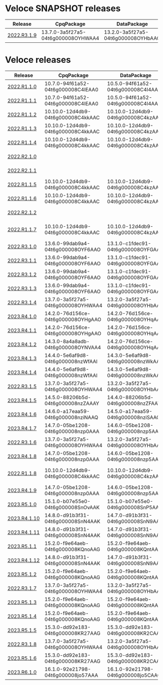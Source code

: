 # Veloce SNAPSHOT releases
| Release | CpqPackage | DataPackage | ExtensionPackage | BackendVersion | StudioVersion | FrontendVersion | DocgenVersion |
| ------- | ---------- | ----------- | ---------------- | -------------- | ------------- | --------------- | ------------- |
| [2022.R3.1.9](/install_2022.R3.1.9.sh) | 13.7.0-3a5f27a5-04t6g000008OYHWAA4 | 13.2.0-3a5f27a5-04t6g000008OYHbAAO | 13.5.0-3a5f27a5-04t6g000008OYHlAAO | 10.8.1-5-882f5dc6 | 4.3.1-2-c2f81e56 | 9.3.1-4-21d594c1 | 1.1.15-73a9ea8f |



# Veloce releases
| Release | CpqPackage | DataPackage | ExtensionPackage | BackendVersion | StudioVersion | FrontendVersion | DocgenVersion |
| ------- | ---------- | ----------- | ---------------- | -------------- | ------------- | --------------- | ------------- |
| [2022.R1.1.0](/install_2022.R1.1.0.sh) | 10.7.0-94f61a52-04t6g000008C4IEAA0 | 10.5.0-94f61a52-04t6g000008C4I4AAK | 10.2.0-94f61a52-04t6g000008C4CaAAK | 7.0.0-8da0738f | 1.0.80-37007b6d | 6.0.0-f89a2aba | 1.0.7-14311ef8 |
| [2022.R1.1.1](/install_2022.R1.1.1.sh) | 10.7.0-94f61a52-04t6g000008C4IEAA0 | 10.5.0-94f61a52-04t6g000008C4I4AAK | 10.2.0-94f61a52-04t6g000008C4CaAAK | 7.1.5-64f1fa11 | 1.1.1-0997c73c | 6.0.0-f89a2aba | 1.0.7-14311ef8 |
| [2022.R1.1.2](/install_2022.R1.1.2.sh) | 10.10.0-12d4db9-04t6g000008C4kkAAC | 10.10.0-12d4db9-04t6g000008C4kzAAC | 10.2.0-94f61a52-04t6g000008C4CaAAK | 7.3.0-4f5cdf84 | 1.2.0-350d14d4 | 6.2.0-b54db625 | 1.0.7-14311ef8 |
| [2022.R1.1.3](/install_2022.R1.1.3.sh) | 10.10.0-12d4db9-04t6g000008C4kkAAC | 10.10.0-12d4db9-04t6g000008C4kzAAC | 10.2.0-94f61a52-04t6g000008C4CaAAK | 7.6.0-6e8a6985 | 1.2.0-350d14d4 | 6.4.0-31e56f9d | 1.0.7-14311ef8 |
| [2022.R1.1.4](/install_2022.R1.1.4.sh) | 10.10.0-12d4db9-04t6g000008C4kkAAC | 10.10.0-12d4db9-04t6g000008C4kzAAC | 10.2.0-94f61a52-04t6g000008C4CaAAK | 7.7.0-c2d6791a | 1.2.0-350d14d4 | 6.4.0-31e56f9d | 1.0.7-14311ef8 |
| [2022.R2.1.0](/install_2022.R2.1.0.sh) |  |  |  | 8.0.0-e9c17fcd | 2.0.0-3b2359e9 | 7.0.0-e9ac864c | 1.0.7-14311ef8 |
| [2022.R2.1.1](/install_2022.R2.1.1.sh) |  |  |  | 8.1.0-b935a27e | 2.1.0-2d8585bf | 7.1.0-aa437f36 | 1.0.7-14311ef8 |
| [2022.R1.1.5](/install_2022.R1.1.5.sh) | 10.10.0-12d4db9-04t6g000008C4kkAAC | 10.10.0-12d4db9-04t6g000008C4kzAAC | 10.2.0-94f61a52-04t6g000008C4CaAAK | 7.8.0-fb48814d | 1.2.0-350d14d4 | 6.4.0-31e56f9d | 1.0.7-14311ef8 |
| [2022.R1.1.6](/install_2022.R1.1.6.sh) | 10.10.0-12d4db9-04t6g000008C4kkAAC | 10.10.0-12d4db9-04t6g000008C4kzAAC | 10.2.0-94f61a52-04t6g000008C4CaAAK | 7.9.0-f4ba407d | 1.2.0-350d14d4 | 6.4.0-31e56f9d | 1.0.7-14311ef8 |
| [2022.R2.1.2](/install_2022.R2.1.2.sh) |  |  |  | 8.2.0-4635747f | 2.2.0-9cae0415 | 7.2.0-18ffe9b9 | 1.0.7-14311ef8 |
| [2022.R1.1.7](/install_2022.R1.1.7.sh) | 10.10.0-12d4db9-04t6g000008C4kkAAC | 10.10.0-12d4db9-04t6g000008C4kzAAC | 10.2-04t6g000008C4CaAAK-94f61a52 | 7.10.0-6-5575c19a | 1.2.0-350d14d4 | 6.5.0-93b8241c | 1.0.7-14311ef8 |
| [2022.R3.1.0](/install_2022.R3.1.0.sh) | 13.6.0-99dab9a4-04t6g000008OYF6AAO | 13.1.0-c1fdec91-04t6g000008OYFGAA4 | 13.4.0-2c448f2d-04t6g000008OYFzAAO | 10.0.0-6c261b72 | 4.0.0-b008c76c | 9.0.0-be10d5db | 1.1.15-73a9ea8f |
| [2022.R3.1.1](/install_2022.R3.1.1.sh) | 13.6.0-99dab9a4-04t6g000008OYF6AAO | 13.1.0-c1fdec91-04t6g000008OYFGAA4 | 13.4.0-2c448f2d-04t6g000008OYFzAAO | 10.1.0-bf918af2 | 4.0.0-b008c76c | 9.0.0-be10d5db | 1.1.15-73a9ea8f |
| [2022.R3.1.2](/install_2022.R3.1.2.sh) | 13.6.0-99dab9a4-04t6g000008OYF6AAO | 13.1.0-c1fdec91-04t6g000008OYFGAA4 | 13.4.0-2c448f2d-04t6g000008OYFzAAO | 10.2.0-f8ff6ec9 | 4.0.0-b008c76c | 9.0.0-be10d5db | 1.1.15-73a9ea8f |
| [2022.R3.1.3](/install_2022.R3.1.3.sh) | 13.6.0-99dab9a4-04t6g000008OYF6AAO | 13.1.0-c1fdec91-04t6g000008OYFGAA4 | 13.4.0-2c448f2d-04t6g000008OYFzAAO | 10.3.0-76f8ba9d | 4.0.0-b008c76c | 9.0.0-be10d5db | 1.1.15-73a9ea8f |
| [2022.R3.1.4](/install_2022.R3.1.4.sh) | 13.7.0-3a5f27a5-04t6g000008OYHWAA4 | 13.2.0-3a5f27a5-04t6g000008OYHbAAO | 13.5.0-3a5f27a5-04t6g000008OYHlAAO | 10.4.1-3-1b087923 | 4.1.1-1-40af7dc5 | 9.1.1-4-c3cce7e2 | 1.1.15-73a9ea8f |
| [2023.R4.1.0](/install_2023.R4.1.0.sh) | 14.2.0-76d156ce-04t6g000008OYHgAAO | 14.2.0-76d156ce-04t6g000008OYHqAAO | 14.2.0-76d156ce-04t6g000008OYHrAAO | 11.0.0-2d57587f | 5.0.0-e7bb0d85 | 10.0.0-cbdeaa81 | 1.1.15-73a9ea8f |
| [2023.R4.1.1](/install_2023.R4.1.1.sh) | 14.2.0-76d156ce-04t6g000008OYHgAAO | 14.2.0-76d156ce-04t6g000008OYHqAAO | 14.2.0-76d156ce-04t6g000008OYHrAAO | 11.1.0-74b2dbf7 | 5.1.0-36d3c41b | 10.1.0-20b27bdc | 1.1.15-73a9ea8f |
| [2023.R4.1.2](/install_2023.R4.1.2.sh) | 14.3.0-8a4a8adb-04t6g000008OYNVAA4 | 14.2.0-76d156ce-04t6g000008OYHqAAO | 14.3.0-8a4a8adb-04t6g000008OYNaAAO | 11.2.0-3-0064fb70 | 5.2.0-2-3f00cc4a | 10.2.0-6-30b969d3 | 1.1.15-73a9ea8f |
| [2023.R4.1.3](/install_2023.R4.1.3.sh) | 14.4.0-5e6af9d8-04t6g000008nzWfAAI | 14.3.0-5e6af9d8-04t6g000008nzWkAAI | 14.4.0-d00dfdcb-04t6g000008OYY1AAO | 11.3.0-5-f34ccce1 | 5.3.0-3-40fb0db5 | 10.3.0-3-2328976b | 1.1.15-73a9ea8f |
| [2023.R4.1.4](/install_2023.R4.1.4.sh) | 14.4.0-5e6af9d8-04t6g000008nzWfAAI | 14.3.0-5e6af9d8-04t6g000008nzWkAAI | 14.4.0-d00dfdcb-04t6g000008OYY1AAO | 11.4.0-3-29b41cd2 | 5.3.0-3-40fb0db5 | 10.3.0-3-2328976b | 1.1.15-73a9ea8f |
| [2022.R3.1.5](/install_2022.R3.1.5.sh) | 13.7.0-3a5f27a5-04t6g000008OYHWAA4 | 13.2.0-3a5f27a5-04t6g000008OYHbAAO | 13.5.0-3a5f27a5-04t6g000008OYHlAAO | 10.4.1-3-1b087923 | 4.2.1-2-45719af6 | 9.2.1-4-01b59ef2 | 1.1.15-73a9ea8f |
| [2023.R4.1.5](/install_2023.R4.1.5.sh) | 14.5.0-88206b5d-04t6g000008nzZAAAY | 14.4.0-88206b5d-04t6g000008nzZFAAY | 14.5.0-88206b5d-04t6g000008nzZKAAY | 11.5.0-4-da697fb7 | 5.3.0-3-40fb0db5 | 10.3.0-3-2328976b | 1.1.15-73a9ea8f |
| [2023.R4.1.6](/install_2023.R4.1.6.sh) | 14.6.0-a17eaa59-04t6g000008nziNAAQ | 14.5.0-a17eaa59-04t6g000008nziSAAQ | 14.6.0-a17eaa59-04t6g000008nziXAAQ | 11.6.0-6-ea909382 | 5.3.0-3-40fb0db5 | 10.4.0-8-454bc627 | 1.1.15-73a9ea8f |
| [2023.R4.1.7](/install_2023.R4.1.7.sh) | 14.7.0-05be1208-04t6g000008nzp0AAA | 14.6.0-05be1208-04t6g000008nzp5AAA | 14.7.0-05be1208-04t6g000008nzpAAAQ | 11.7.0-6-c383ef4a | 5.4.0-6-ae820617 | 10.4.0-8-454bc627 | 1.1.15-73a9ea8f |
| [2022.R3.1.6](/install_2022.R3.1.6.sh) | 13.7.0-3a5f27a5-04t6g000008OYHWAA4 | 13.2.0-3a5f27a5-04t6g000008OYHbAAO | 13.5.0-3a5f27a5-04t6g000008OYHlAAO | 10.5.1-12-fb052143 | 4.2.1-2-45719af6 | 9.3.1-4-21d594c1 | 1.1.15-73a9ea8f |
| [2023.R4.1.8](/install_2023.R4.1.8.sh) | 14.7.0-05be1208-04t6g000008nzp0AAA | 14.6.0-05be1208-04t6g000008nzp5AAA | 14.7.0-05be1208-04t6g000008nzpAAAQ | 11.8.0-13-ef0642d9 | 5.5.0-4-d578ba1e | 10.4.0-8-454bc627 | 1.1.15-73a9ea8f |
| [2022.R1.1.8](/install_2022.R1.1.8.sh) | 10.10.0-12d4db9-04t6g000008C4kkAAC | 10.10.0-12d4db9-04t6g000008C4kzAAC | 10.2-04t6g000008C4CaAAK-94f61a52 | 7.10.0-6-5575c19a | 1.2.0-350d14d4 | 6.6.0-4-bfdd1c97 | 1.1.15-73a9ea8f |
| [2023.R4.1.9](/install_2023.R4.1.9.sh) | 14.7.0-05be1208-04t6g000008nzp0AAA | 14.6.0-05be1208-04t6g000008nzp5AAA | 14.7.0-05be1208-04t6g000008nzpAAAQ | 11.9.0-2-c4fba2d0 | 5.5.0-4-d578ba1e | 10.4.0-8-454bc627 | 1.1.15-73a9ea8f |
| [2023.R5.1.0](/install_2023.R5.1.0.sh) | 15.1.0-b07e55e0-04t6g000008SnOvAAK | 15.1.0-b07e55e0-04t6g000008SnP5AAK | 15.1.0-b07e55e0-04t6g000008SnPFAA0 | 12.0.1-151-e7b689cf | 6.0.1-234-57dea877 | 11.0.1-18-ada36e51 | 1.1.15-73a9ea8f |
| [2023.R4.1.10](/install_2023.R4.1.10.sh) | 14.8.0-d91b3f31-04t6g000008SnN4AAK | 14.7.0-d91b3f31-04t6g000008SnN9AAK | 14.9.0-afecfe17-04t6g000008SnOlAAK | 11.10.0-2-2fc1d3f7 | 5.5.0-4-d578ba1e | 10.4.0-8-454bc627 | 1.1.15-73a9ea8f |
| [2023.R4.1.11](/install_2023.R4.1.11.sh) | 14.8.0-d91b3f31-04t6g000008SnN4AAK | 14.7.0-d91b3f31-04t6g000008SnN9AAK | 14.9.0-afecfe17-04t6g000008SnOlAAK | 11.11.0-7-75e8d067 | 5.6.0-5-b98a78d5 | 10.4.0-8-454bc627 | 1.1.15-73a9ea8f |
| [2023.R5.1.1](/install_2023.R5.1.1.sh) | 15.2.0-f9e64aeb-04t6g000008KQnoAAG | 15.2.0-f9e64aeb-04t6g000008KQntAAG | 15.2.0-f9e64aeb-04t6g000008KQnyAAG | 12.1.1-15-681471e4 | 6.1.1-3-050a0583 | 11.0.1-18-ada36e51 | 1.1.15-73a9ea8f |
| [2023.R4.1.12](/install_2023.R4.1.12.sh) | 14.8.0-d91b3f31-04t6g000008SnN4AAK | 14.7.0-d91b3f31-04t6g000008SnN9AAK | 14.9.0-afecfe17-04t6g000008SnOlAAK | 11.12.0-4-7f540808 | 5.6.0-5-b98a78d5 | 10.4.0-8-454bc627 | 1.1.15-73a9ea8f |
| [2023.R5.1.2](/install_2023.R5.1.2.sh) | 15.2.0-f9e64aeb-04t6g000008KQnoAAG | 15.2.0-f9e64aeb-04t6g000008KQntAAG | 15.2.0-f9e64aeb-04t6g000008KQnyAAG | 12.2.1-2-126a7717 | 6.2.1-2-fe9ceba3 | 11.0.1-18-ada36e51 | 1.1.15-73a9ea8f |
| [2022.R3.1.7](/install_2022.R3.1.7.sh) | 13.7.0-3a5f27a5-04t6g000008OYHWAA4 | 13.2.0-3a5f27a5-04t6g000008OYHbAAO | 13.5.0-3a5f27a5-04t6g000008OYHlAAO | 10.6.1-3-8804a0ee | 4.2.1-2-45719af6 | 9.3.1-4-21d594c1 | 1.1.15-73a9ea8f |
| [2023.R5.1.3](/install_2023.R5.1.3.sh) | 15.2.0-f9e64aeb-04t6g000008KQnoAAG | 15.2.0-f9e64aeb-04t6g000008KQntAAG | 15.2.0-f9e64aeb-04t6g000008KQnyAAG | 12.3.1-2-eba367d2 | 6.2.1-2-fe9ceba3 | 11.0.1-18-ada36e51 | 1.1.15-73a9ea8f |
| [2023.R5.1.4](/install_2023.R5.1.4.sh) | 15.2.0-f9e64aeb-04t6g000008KQnoAAG | 15.2.0-f9e64aeb-04t6g000008KQntAAG | 15.2.0-f9e64aeb-04t6g000008KQnyAAG | 12.4.1-3-07464fdc | 6.2.1-2-fe9ceba3 | 11.0.1-18-ada36e51 | 1.1.15-73a9ea8f |
| [2023.R5.1.5](/install_2023.R5.1.5.sh) | 15.3.0-dd92e183-04t6g000008KR27AAG | 15.3.0-dd92e183-04t6g000008KR2CAAW | 15.3.0-dd92e183-04t6g000008KR2HAAW | 12.5.1-5-504b206f | 6.2.1-2-fe9ceba3 | 11.1.1-2-33f60b55 | 1.1.15-73a9ea8f |
| [2022.R3.1.8](/install_2022.R3.1.8.sh) | 13.7.0-3a5f27a5-04t6g000008OYHWAA4 | 13.2.0-3a5f27a5-04t6g000008OYHbAAO | 13.5.0-3a5f27a5-04t6g000008OYHlAAO | 10.7.1-10-4098b3b2 | 4.2.1-2-45719af6 | 9.3.1-4-21d594c1 | 1.1.15-73a9ea8f |
| [2023.R5.1.6](/install_2023.R5.1.6.sh) | 15.3.0-dd92e183-04t6g000008KR27AAG | 15.3.0-dd92e183-04t6g000008KR2CAAW | 15.3.0-dd92e183-04t6g000008KR2HAAW | 12.6.1-4-c47e69bb | 6.3.1-2-88a09d8e | 11.1.1-2-33f60b55 | 1.1.15-73a9ea8f |
| [2023.R6.1.0](/install_2023.R6.1.0.sh) | 16.1.0-92e21798-04t6g000008jo57AAA | 16.1.0-92e21798-04t6g000008jo5CAAQ | 16.0.0-92e21798-04t6g000008jo5HAAQ | 13.0.1-236-ed36108a | 7.0.2-257-1aee99a8 | 12.0.1-24-287ef055 | 1.1.15-73a9ea8f |

